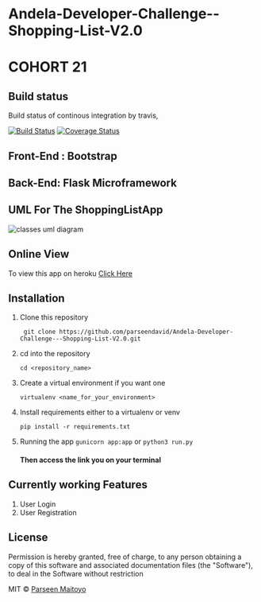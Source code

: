 # Andela-Developer-Challenge--Shopping-List-V2.0
# COHORT 21

## Build status
Build status of continous integration by travis,

[![Build Status](https://travis-ci.org/parseendavid/Andela-Developer-Challenge---Shopping-List-V2.0.svg?branch=ch-creating-and-integrating-flask-2098487)](https://travis-ci.org/parseendavid/Andela-Developer-Challenge---Shopping-List-V2.0) [![Coverage Status](https://coveralls.io/repos/github/parseendavid/Andela-Developer-Challenge---Shopping-List-V2.0/badge.svg)](https://coveralls.io/github/parseendavid/Andela-Developer-Challenge---Shopping-List-V2.0)
## Front-End : Bootstrap
## Back-End: Flask Microframework

## UML For The ShoppingListApp

![classes uml diagram](https://github.com/parseendavid/Andela-Developer-Challenge---Shopping-List-V2.0/blob/ch-creating-and-integrating-flask-2098487/uml_diagrams/pages.png)

## Online View
To view this app on heroku [Click Here](https://shopping-list-app-c21-parseen.herokuapp.com/)
## Installation
1. Clone this repository

	` git clone https://github.com/parseendavid/Andela-Developer-Challenge---Shopping-List-V2.0.git`

2. cd into the repository
    
    `cd <repository_name>`
3. Create a virtual environment if you want one
	
	`virtualenv <name_for_your_environment>`
4. Install requirements either to a virtualenv or venv
    	
	`pip install -r requirements.txt`

5. Running the app
    `gunicorn app:app` or `python3 run.py`
    #### Then access the link you on your terminal 

## Currently working Features

1. User Login
2. User Registration 

## License
Permission is hereby granted, free of charge, to any person obtaining a copy
of this software and associated documentation files (the "Software"), to deal
in the Software without restriction

MIT © [Parseen Maitoyo]()
